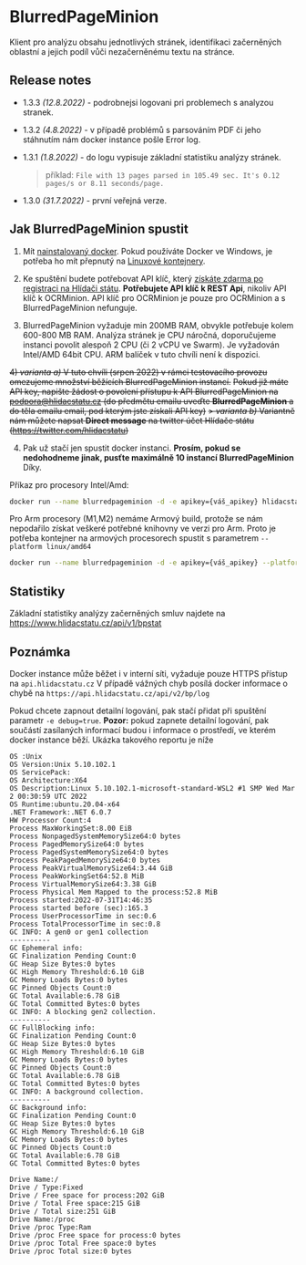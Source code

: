 # BlurredPageMinion

Klient pro analýzu obsahu jednotlivých stránek, identifikaci začerněných oblastní a jejich podíl vůči nezačerněnému textu na stránce. 

## Release notes

- 1.3.3 *(12.8.2022)* - podrobnejsi logovani pri problemech s analyzou stranek.

- 1.3.2 *(4.8.2022)* - v případě problémů s parsováním PDF či jeho stáhnutím nám docker instance pošle Error log.

- 1.3.1 *(1.8.2022)* - do logu vypisuje základní statistiku analýzy stránek.
  >
  > příklad: `File with 13 pages parsed in 105.49 sec. It's 0.12 pages/s or 8.11 seconds/page.`
  > 

- 1.3.0 *(31.7.2022)* - první veřejná verze.


## Jak BlurredPageMinion spustit

1) Mít [nainstalovaný docker](https://docs.docker.com/install/). Pokud používáte Docker ve Windows, je potřeba ho mít přepnutý na [Linuxové kontejnery](https://docs.docker.com/docker-for-windows/#switch-between-windows-and-linux-containers).

2) Ke spuštění budete potřebovat API klíč, který [získáte zdarma po registraci na Hlídači státu](https://www.hlidacstatu.cz/api). 
**Potřebujete API klíč k REST Api**, nikoliv API klíč k OCRMinion. API klíč pro OCRMinion je pouze pro OCRMinion a s BlurredPageMinion nefunguje.

3) BlurredPageMinion vyžaduje min 200MB RAM, obvykle potřebuje kolem 600-800 MB RAM.
Analýza stránek je CPU náročná, doporučujeme instanci povolit alespoň 2 CPU (či 2 vCPU ve Swarm). Je vyžadován Intel/AMD 64bit CPU. ARM balíček v tuto chvíli není k dispozici.

~~4) *varianta a)* V tuto chvíli (srpen 2022) v rámci testovacího provozu omezujeme množství běžících BlurredPageMinion instancí.~~ 
~~Pokud již máte API key, napište žádost o povolení přístupu k API BlurredPageMinion na podpora@hlidacstatu.cz (do předmětu emailu uveďte **BlurredPageMinion** a do těla emailu email, pod kterým jste získali API key)~~
~~> *varianta b)* Variantně nám můžete napsat **Direct message** na twitter účet Hlídače státu (https://twitter.com/hlidacstatu)~~

4) Pak už stačí jen spustit docker instanci. **Prosím, pokud se nedohodneme jinak, pusťte maximálně 10 instancí BlurredPageMinion** Díky.

Příkaz pro procesory Intel/Amd:
```  sh
docker run --name blurredpageminion -d -e apikey={váš_apikey} hlidacstatu/blurred_page_minion:latestRelease  
```

Pro Arm procesory (M1,M2) nemáme Armový build, protože se nám nepodařilo získat veškeré potřebné knihovny ve verzi pro Arm. Proto je potřeba kontejner na armových procesorech spustit s parametrem `--platform linux/amd64`
```  sh
docker run --name blurredpageminion -d -e apikey={váš_apikey} --platform linux/amd64 hlidacstatu/blurred_page_minion:latestRelease  
```


## Statistiky

Základní statistiky analýzy začerněných smluv najdete na https://www.hlidacstatu.cz/api/v1/bpstat 

## Poznámka
Docker instance může běžet i v interní síti, vyžaduje pouze HTTPS přístup na `api.hlidacstatu.cz`
V případě vážných chyb posílá docker informace o chybě na `https://api.hlidacstatu.cz/api/v2/bp/log`
 
Pokud chcete zapnout detailní logování, pak stačí přidat při spuštění parametr `-e debug=true`.
**Pozor:** pokud zapnete detailní logování, pak součástí zasílaných informací budou i informace o prostředí, ve kterém docker instance běží. Ukázka takového reportu je níže
```
OS :Unix
OS Version:Unix 5.10.102.1
OS ServicePack:
OS Architecture:X64
OS Description:Linux 5.10.102.1-microsoft-standard-WSL2 #1 SMP Wed Mar 2 00:30:59 UTC 2022
OS Runtime:ubuntu.20.04-x64
.NET Framework:.NET 6.0.7
HW Processor Count:4
Process MaxWorkingSet:8.00 EiB
Process NonpagedSystemMemorySize64:0 bytes
Process PagedMemorySize64:0 bytes
Process PagedSystemMemorySize64:0 bytes
Process PeakPagedMemorySize64:0 bytes
Process PeakVirtualMemorySize64:3.44 GiB
Process PeakWorkingSet64:52.8 MiB
Process VirtualMemorySize64:3.38 GiB
Process Physical Mem Mapped to the process:52.8 MiB
Process started:2022-07-31T14:46:35
Process started before (sec):165.3
Process UserProcessorTime in sec:0.6
Process TotalProcessorTime in sec:0.8
GC INFO: A gen0 or gen1 collection
----------
GC Ephemeral info:
GC Finalization Pending Count:0
GC Heap Size Bytes:0 bytes
GC High Memory Threshold:6.10 GiB
GC Memory Loads Bytes:0 bytes
GC Pinned Objects Count:0
GC Total Available:6.78 GiB
GC Total Committed Bytes:0 bytes
GC INFO: A blocking gen2 collection.
----------
GC FullBlocking info:
GC Finalization Pending Count:0
GC Heap Size Bytes:0 bytes
GC High Memory Threshold:6.10 GiB
GC Memory Loads Bytes:0 bytes
GC Pinned Objects Count:0
GC Total Available:6.78 GiB
GC Total Committed Bytes:0 bytes
GC INFO: A background collection.
----------
GC Background info:
GC Finalization Pending Count:0
GC Heap Size Bytes:0 bytes
GC High Memory Threshold:6.10 GiB
GC Memory Loads Bytes:0 bytes
GC Pinned Objects Count:0
GC Total Available:6.78 GiB
GC Total Committed Bytes:0 bytes

Drive Name:/
Drive / Type:Fixed
Drive / Free space for process:202 GiB
Drive / Total Free space:215 GiB
Drive / Total size:251 GiB
Drive Name:/proc
Drive /proc Type:Ram
Drive /proc Free space for process:0 bytes
Drive /proc Total Free space:0 bytes
Drive /proc Total size:0 bytes
```
